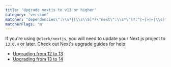 ```yaml
---
title: 'Upgrade nextjs to v13 or higher'
category: 'version'
matcher: "dependencies\":\\s*{[\\s\\S]*?\"next\":\\s*\"(?:^|~|>|=|\\s)*(?:10|11|12)\\..*?"
matcherFlags: 'm'
---
```


If you're using `@clerk/nextjs`, you will need to update your Next.js project to `13.0.4` or later. Check out Next's upgrade guides for help:

- [Upgrading from 12 to 13](https://nextjs.org/docs/pages/building-your-application/upgrading/version-13)
- [Upgrading from 13 to 14](https://nextjs.org/docs/app/building-your-application/upgrading/version-14)
